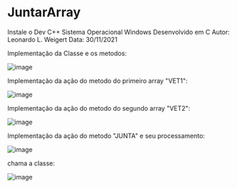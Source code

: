 # JuntarArray

Instale o Dev C++ 
Sistema Operacional Windows 
Desenvolvido em C 
Autor: Leonardo L. Weigert 
Data: 30/11/2021


Implementação da Classe e os metodos:

![image](https://user-images.githubusercontent.com/93353768/144520598-ec8af4ab-dd5b-45dc-be82-eadb14ed18e6.png)

Implementação da ação do metodo do primeiro array "VET1":

![image](https://user-images.githubusercontent.com/93353768/144521129-eff284fe-da55-4d07-a7b4-9a224d4e2cb2.png)

Implementação da ação do metodo do segundo array "VET2":

![image](https://user-images.githubusercontent.com/93353768/144521175-32ac9fbb-8c01-411a-b43f-1392c966f2ed.png)

Implementação da ação do metodo "JUNTA" e seu processamento:

![image](https://user-images.githubusercontent.com/93353768/144521373-75bbd3dc-e88b-4bad-b64e-806fef81b9f5.png)

chama a classe:

![image](https://user-images.githubusercontent.com/93353768/144521483-3a0cc345-ba4c-4bfa-a902-0cd6ab931826.png)
